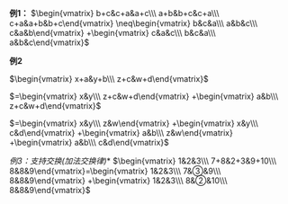 **例1：**
$\begin{vmatrix}
b+c&c+a&a+c\\\ 
a+b&b+c&c+a\\\ 
c+a&a+b&b+c\end{vmatrix}
\neq\begin{vmatrix}
b&c&a\\\ 
a&b&c\\\ 
c&a&b\end{vmatrix}
+\begin{vmatrix}
c&a&c\\\ 
b&c&a\\\ 
a&b&c\end{vmatrix}$

**例2**

$\begin{vmatrix}
x+a&y+b\\\ 
z+c&w+d\end{vmatrix}$

$=\begin{vmatrix}
x&y\\\ 
z+c&w+d\end{vmatrix}
+\begin{vmatrix}
a&b\\\ 
z+c&w+d\end{vmatrix}$

$=\begin{vmatrix}
x&y\\\ 
z&w\end{vmatrix}
+\begin{vmatrix}
x&y\\\ 
c&d\end{vmatrix}
+\begin{vmatrix}
a&b\\\ 
z&w\end{vmatrix}
+\begin{vmatrix}
a&b\\\ 
c&d\end{vmatrix}$

**例3：支持交换*(加法交换律)**
$\begin{vmatrix}
1&2&3\\\ 
7+8&2+3&9+10\\\ 
8&8&9\end{vmatrix}=\begin{vmatrix}
1&2&3\\\ 
7&③&9\\\ 
8&8&9\end{vmatrix}
+\begin{vmatrix}
1&2&3\\\ 
8&②&10\\\ 
8&8&9\end{vmatrix}$